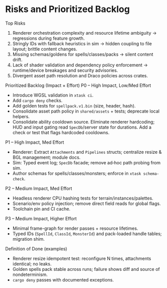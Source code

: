 # Risks and Prioritized Backlog

Top Risks
1) Renderer orchestration complexity and resource lifetime ambiguity → regressions during feature growth.
2) Stringly IDs with fallback heuristics in sim → hidden coupling to file layout; brittle content changes.
3) Missing schemas/goldens for spells/classes/packs → silent content drift.
4) Lack of shader validation and dependency policy enforcement → runtime/device breakages and security advisories.
5) Divergent asset path resolution and Draco policies across crates.

Prioritized Backlog (Impact × Effort)
P0 – High Impact, Low/Med Effort
- Introduce WGSL validation in `xtask ci`.
- Add `cargo deny` checks.
- Add golden tests for `spellpack.v1.bin` (size, header, hash).
- Consolidate asset path policy in `shared/assets` + tests; deprecate local helpers.
- Consolidate ability cooldown source. Eliminate renderer hardcoding; HUD and input gating read `SpecDb`/server state for durations. Add a check or test that flags hardcoded cooldowns.

P1 – High Impact, Med Effort
- Renderer: Extract `Attachments` and `Pipelines` structs; centralize resize & BGL management; module docs.
- Sim: Typed event log; `SpecDb` facade; remove ad‑hoc path probing from sim.
- Author schemas for spells/classes/monsters; enforce in `xtask schema-check`.

P2 – Medium Impact, Med Effort
- Headless renderer CPU hashing tests for terrain/instances/palettes.
- Scenario/env policy injection; remove direct field reads for global flags.
- Toolchain pin and CI cache.

P3 – Medium Impact, Higher Effort
- Minimal frame-graph for render passes + resource lifetimes.
- Typed IDs (`SpellId`, `ClassId`, `MonsterId`) and pack-loaded handle tables; migration shim.

Definition of Done (examples)
- Renderer resize idempotent test: reconfigure N times, attachments identical; no leaks.
- Golden spells pack stable across runs; failure shows diff and source of nondeterminism.
- `cargo deny` passes with documented exceptions.
